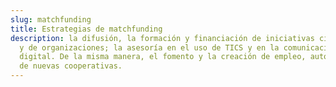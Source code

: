 ```yaml
---
slug: matchfunding
title: Estrategias de matchfunding
description: la difusión, la formación y financiación de iniciativas ciudadanas
  y de organizaciones; la asesoría en el uso de TICS y en la comunicación
  digital. De la misma manera, el fomento y la creación de empleo, autoempleo y
  de nuevas cooperativas.
---
```

